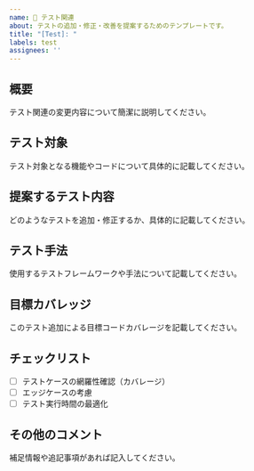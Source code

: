```yaml
---
name: 🧪 テスト関連
about: テストの追加・修正・改善を提案するためのテンプレートです。
title: "[Test]: "
labels: test
assignees: ''
---
```


<!------（必須）------>

## 概要

テスト関連の変更内容について簡潔に説明してください。

## テスト対象

テスト対象となる機能やコードについて具体的に記載してください。

<!------（推奨）------>

## 提案するテスト内容

どのようなテストを追加・修正するか、具体的に記載してください。

## テスト手法

使用するテストフレームワークや手法について記載してください。

<!------（任意）------>

## 目標カバレッジ

このテスト追加による目標コードカバレージを記載してください。

## チェックリスト

- [ ] テストケースの網羅性確認（カバレージ）
- [ ] エッジケースの考慮
- [ ] テスト実行時間の最適化

## その他のコメント

補足情報や追記事項があれば記入してください。
